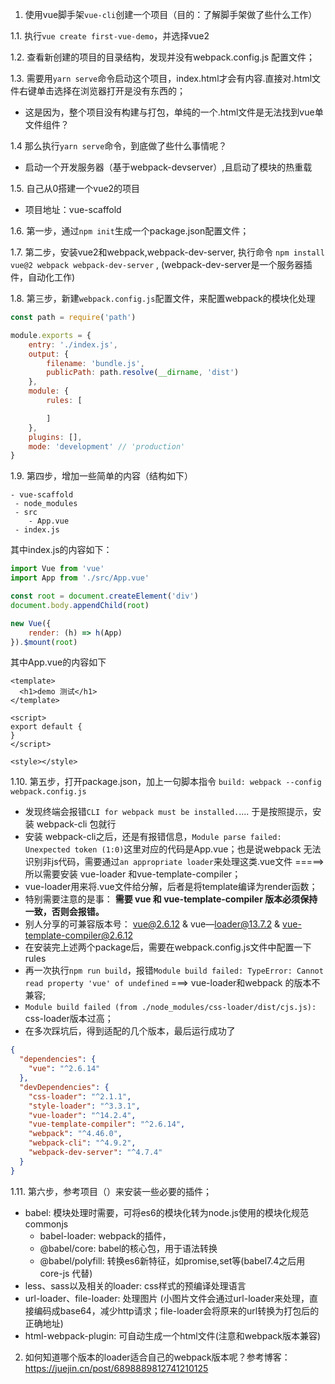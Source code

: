 1. 使用vue脚手架`vue-cli`创建一个项目（目的：了解脚手架做了些什么工作）

1.1. 执行`vue create first-vue-demo`，并选择vue2 

1.2. 查看新创建的项目的目录结构，发现并没有webpack.config.js 配置文件；

1.3. 需要用`yarn serve`命令启动这个项目，index.html才会有内容.直接对.html文件右键单击选择在浏览器打开是没有东西的；

- 这是因为，整个项目没有构建与打包，单纯的一个.html文件是无法找到vue单文件组件？ 

1.4 那么执行`yarn serve`命令，到底做了些什么事情呢？
- 启动一个开发服务器（基于webpack-devserver）,且启动了模块的热重载

1.5. 自己从0搭建一个vue2的项目
- 项目地址：vue-scaffold

1.6. 第一步，通过`npm init`生成一个package.json配置文件；

1.7. 第二步，安装vue2和webpack,webpack-dev-server, 执行命令 `npm install vue@2 webpack webpack-dev-server` , (webpack-dev-server是一个服务器插件，自动化工作)

1.8. 第三步，新建`webpack.config.js`配置文件，来配置webpack的模块化处理
```js
const path = require('path')

module.exports = {
    entry: './index.js',
    output: {
        filename: 'bundle.js',
        publicPath: path.resolve(__dirname, 'dist')
    },
    module: {
        rules: [

        ]
    },
    plugins: [],
    mode: 'development' // 'production'
}
```

1.9. 第四步，增加一些简单的内容（结构如下）
```
- vue-scaffold
 - node_modules
 - src 
    - App.vue
 - index.js
```
其中index.js的内容如下：
```js
import Vue from 'vue'
import App from './src/App.vue'

const root = document.createElement('div')
document.body.appendChild(root)

new Vue({
    render: (h) => h(App)
}).$mount(root)
```
其中App.vue的内容如下
```vue
<template>
  <h1>demo 测试</h1>
</template>

<script>
export default {
}
</script>

<style></style>
```

1.10. 第五步，打开package.json，加上一句脚本指令
`build: webpack --config webpack.config.js`
- 发现终端会报错`CLI for webpack must be installed.`.... 于是按照提示，安装 webpack-cli 包就行
- 安装 webpack-cli之后，还是有报错信息，`Module parse failed: Unexpected token (1:0)`这里对应的代码是App.vue；也是说webpack 无法识别非js代码，需要通过`an appropriate loader`来处理这类.vue文件 =====> 所以需要安装 vue-loader 和vue-template-compiler； 
- vue-loader用来将.vue文件给分解，后者是将template编译为render函数；
- 特别需要注意的是事： **需要 vue 和 vue-template-compiler 版本必须保持一致，否则会报错。**
- 别人分享的可兼容版本号： vue@2.6.12 & vue—loader@13.7.2 & vue-template-compiler@2.6.12
- 在安装完上述两个package后，需要在webpack.config.js文件中配置一下rules 
- 再一次执行`npm run build`，报错`Module build failed: TypeError: Cannot read property 'vue' of undefined` ===> vue-loader和webpack 的版本不兼容; 
- `Module build failed (from ./node_modules/css-loader/dist/cjs.js):` css-loader版本过高；
- 在多次踩坑后，得到适配的几个版本，最后运行成功了
```json
{
  "dependencies": {
    "vue": "^2.6.14"
  },
  "devDependencies": {
    "css-loader": "^2.1.1",
    "style-loader": "^3.3.1",
    "vue-loader": "^14.2.4",
    "vue-template-compiler": "^2.6.14",
    "webpack": "^4.46.0",
    "webpack-cli": "^4.9.2",
    "webpack-dev-server": "^4.7.4"
  } 
}
```

1.11. 第六步，参考项目（）来安装一些必要的插件；
- babel: 模块处理时需要，可将es6的模块化转为node.js使用的模块化规范commonjs 
   - babel-loader: webpack的插件，
   - @babel/core: babel的核心包，用于语法转换
   - @babel/polyfill: 转换es6新特征，如promise,set等(babel7.4之后用core-js 代替)
- less、sass以及相关的loader: css样式的预编译处理语言
- url-loader、file-loader: 处理图片 (小图片文件会通过url-loader来处理，直接编码成base64，减少http请求；file-loader会将原来的url转换为打包后的正确地址)
- html-webpack-plugin: 可自动生成一个html文件(注意和webpack版本兼容)


2. 如何知道哪个版本的loader适合自己的webpack版本呢？参考博客：https://juejin.cn/post/6898889812741210125













